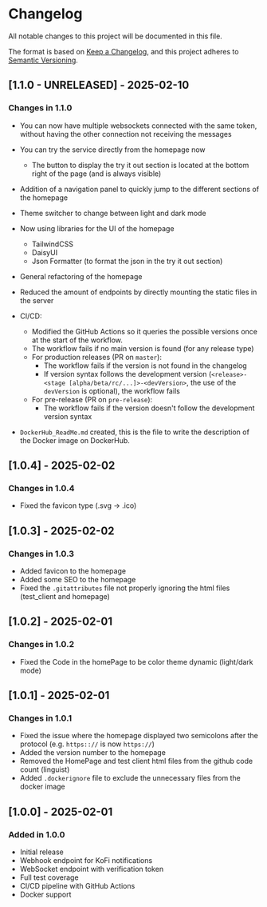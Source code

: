 
# Changelog

All notable changes to this project will be documented in this file.

The format is based on [Keep a Changelog](https://keepachangelog.com/en/1.0.0/),
and this project adheres to [Semantic Versioning](https://semver.org/spec/v2.0.0.html).

## [1.1.0 - UNRELEASED] - 2025-02-10

### Changes in 1.1.0

- You can now have multiple websockets connected with the same token, without having the other connection not receiving the messages

- You can try the service directly from the homepage now
  - The button to display the try it out section is located at the bottom right of the page (and is always visible)
- Addition of a navigation panel to quickly jump to the different sections of the homepage
- Theme switcher to change between light and dark mode

- Now using libraries for the UI of the homepage
  - TailwindCSS
  - DaisyUI
  - Json Formatter (to format the json in the try it out section)
- General refactoring of the homepage

- Reduced the amount of endpoints by directly mounting the static files in the server

- CI/CD:
  - Modified the GitHub Actions so it queries the possible versions once at the start of the workflow.
  - The workflow fails if no main version is found (for any release type)
  - For production releases (PR on `master`):
    - The workflow fails if the version is not found in the changelog
    - If version syntax follows the development version (`<release>-<stage [alpha/beta/rc/...]>-<devVersion>`, the use of the `devVersion` is optional), the workflow fails
  - For pre-release (PR on `pre-release`):
    - The workflow fails if the version doesn't follow the development version syntax

- `DockerHub_ReadMe.md` created, this is the file to write the description of the Docker image on DockerHub.

## [1.0.4] - 2025-02-02

### Changes in 1.0.4

- Fixed the favicon type (.svg -> .ico)

## [1.0.3] - 2025-02-02

### Changes in 1.0.3

- Added favicon to the homepage
- Added some SEO to the homepage
- Fixed the `.gitattributes` file not properly ignoring the html files (test_client and homepage)

## [1.0.2] - 2025-02-01

### Changes in 1.0.2

- Fixed the Code in the homePage to be color theme dynamic (light/dark mode)

## [1.0.1] - 2025-02-01

### Changes in 1.0.1

- Fixed the issue where the homepage displayed two semicolons after the protocol (e.g. `https:://` is now `https://`)
- Added the version number to the homepage
- Removed the HomePage and test client html files from the github code count (linguist)
- Added `.dockerignore` file to exclude the unnecessary files from the docker image

## [1.0.0] - 2025-02-01

### Added in 1.0.0

- Initial release
- Webhook endpoint for KoFi notifications
- WebSocket endpoint with verification token
- Full test coverage
- CI/CD pipeline with GitHub Actions
- Docker support
